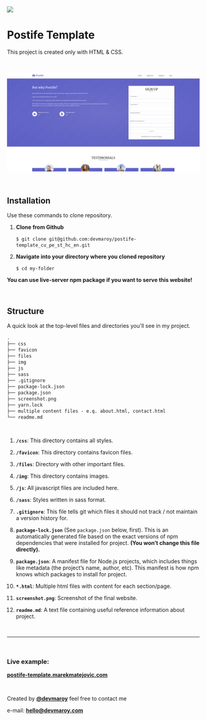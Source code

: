 <img src="./src/img/logo.png" width="100">

# **Postife Template**

This project is created only with HTML &amp; CSS.

<br>

![](screenshot.png)

<br>

## Installation

Use these commands to clone repository.

1. **Clone from Github**

   ```
   $ git clone git@github.com:devmaroy/postife-template_cu_pe_st_hc_en.git
   ```

2. **Navigate into your directory where you cloned repository**

   ```
   $ cd my-folder
   ```

**You can use live-server npm package if you want to serve this website!**

<br>

## Structure

A quick look at the top-level files and directories you'll see in my project.

    .
    ├── css
    ├── favicon
    ├── files
    ├── img
    ├── js
    ├── sass
    ├── .gitignore
    ├── package-lock.json
    ├── package.json
    ├── screenshot.png
    ├── yarn.lock
    ├── multiple content files - e.q. about.html, contact.html
    └── readme.md

<br>

1.  **`/css`**: This directory contains all styles.

2.  **`/favicon`**: This directory contains favicon files.

3.  **`/files`**: Directory with other important files.

4.  **`/img`**: This directory contains images.

5.  **`/js`**: All javascript files are included here.

6.  **`/sass`**: Styles written in sass format.

7.  **`.gitignore`**: This file tells git which files it should not track / not maintain a version history for.

8.  **`package-lock.json`** (See `package.json` below, first). This is an automatically generated file based on the exact versions of npm dependencies that were installed for project. **(You won’t change this file directly).**

9.  **`package.json`**: A manifest file for Node.js projects, which includes things like metadata (the project’s name, author, etc). This manifest is how npm knows which packages to install for project.

10. **`*.html`**: Multiple html files with content for each section/page.
11. **`screenshot.png`**: Screenshot of the final website.

12. **`readme.md`**: A text file containing useful reference information about project.

<br>

<hr>

<br>

### Live example:

**[postife-template.marekmatejovic.com](https://postife-template.marekmatejovic.com)**

<br>

Created by **[@devmaroy](https://twitter.com/devmaroy)** feel free to contact me

e-mail: **[hello@devmaroy.com](mailto:hello@devmaroy.com?subject=[GitHub]%postife-template_cu_pe_st_hc_en)**
